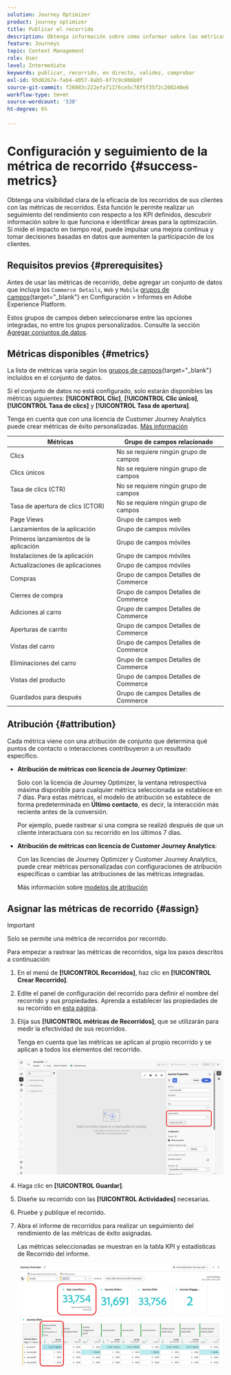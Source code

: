 ```yaml
---
solution: Journey Optimizer
product: journey optimizer
title: Publicar el recorrido
description: Obtenga información sobre cómo informar sobre las métricas de recorridos
feature: Journeys
topic: Content Management
role: User
level: Intermediate
keywords: publicar, recorrido, en directo, validez, comprobar
exl-id: 95d0267e-fab4-4057-8ab5-6f7c9c866b0f
source-git-commit: f26083c222efa71176ce5c78f5f35f2c208240e6
workflow-type: tm+mt
source-wordcount: '530'
ht-degree: 6%

---
```


# Configuración y seguimiento de la métrica de recorrido {#success-metrics}

Obtenga una visibilidad clara de la eficacia de los recorridos de sus clientes con las métricas de recorridos. Esta función le permite realizar un seguimiento del rendimiento con respecto a los KPI definidos, descubrir información sobre lo que funciona e identificar áreas para la optimización. Si mide el impacto en tiempo real, puede impulsar una mejora continua y tomar decisiones basadas en datos que aumenten la participación de los clientes.

## Requisitos previos {#prerequisites}

Antes de usar las métricas de recorrido, debe agregar un conjunto de datos que incluya los `Commerce Details`, `Web` y `Mobile` [grupos de campos](https://experienceleague.adobe.com/docs/experience-platform/xdm/tutorials/create-schema-ui.html?lang=es#field-group){target="_blank"} en Configuración > Informes en Adobe Experience Platform.

Estos grupos de campos deben seleccionarse entre las opciones integradas, no entre los grupos personalizados. Consulte la sección [Agregar conjuntos de datos](../reports/reporting-configuration.md#add-datasets).

## Métricas disponibles {#metrics}

La lista de métricas varía según los [grupos de campos](https://experienceleague.adobe.com/docs/experience-platform/xdm/tutorials/create-schema-ui.html?lang=es#field-group){target="_blank"} incluidos en el conjunto de datos.

Si el conjunto de datos no está configurado, solo estarán disponibles las métricas siguientes: **[!UICONTROL Clic]**, **[!UICONTROL Clic único]**, **[!UICONTROL Tasa de clics]** y **[!UICONTROL Tasa de apertura]**.

Tenga en cuenta que con una licencia de Customer Journey Analytics puede crear métricas de éxito personalizadas. [Más información](https://experienceleague.adobe.com/es/docs/analytics-platform/using/cja-components/cja-calcmetrics/cm-workflow/participation-metric)


| Métricas | Grupo de campos relacionado |
|-|-|
| Clics | No se requiere ningún grupo de campos |
| Clics únicos | No se requiere ningún grupo de campos |
| Tasa de clics (CTR) | No se requiere ningún grupo de campos |
| Tasa de apertura de clics (CTOR) | No se requiere ningún grupo de campos |
| Page Views | Grupo de campos web |
| Lanzamientos de la aplicación | Grupo de campos móviles |
| Primeros lanzamientos de la aplicación | Grupo de campos móviles |
| Instalaciones de la aplicación | Grupo de campos móviles |
| Actualizaciones de aplicaciones | Grupo de campos móviles |
| Compras | Grupo de campos Detalles de Commerce |
| Cierres de compra | Grupo de campos Detalles de Commerce |
| Adiciones al carro | Grupo de campos Detalles de Commerce |
| Aperturas de carrito | Grupo de campos Detalles de Commerce |
| Vistas del carro | Grupo de campos Detalles de Commerce |
| Eliminaciones del carro | Grupo de campos Detalles de Commerce |
| Vistas del producto | Grupo de campos Detalles de Commerce |
| Guardados para después | Grupo de campos Detalles de Commerce |

## Atribución {#attribution}

Cada métrica viene con una atribución de conjunto que determina qué puntos de contacto o interacciones contribuyeron a un resultado específico.

* **Atribución de métricas con licencia de Journey Optimizer**:

  Solo con la licencia de Journey Optimizer, la ventana retrospectiva máxima disponible para cualquier métrica seleccionada se establece en 7 días. Para estas métricas, el modelo de atribución se establece de forma predeterminada en **Último contacto**, es decir, la interacción más reciente antes de la conversión.

  Por ejemplo, puede rastrear si una compra se realizó después de que un cliente interactuara con su recorrido en los últimos 7 días.

* **Atribución de métricas con licencia de Customer Journey Analytics**:

  Con las licencias de Journey Optimizer y Customer Journey Analytics, puede crear métricas personalizadas con configuraciones de atribución específicas o cambiar las atribuciones de las métricas integradas.

  Más información sobre [modelos de atribución](https://experienceleague.adobe.com/es/docs/analytics-platform/using/cja-dataviews/component-settings/attribution#attribution-models)

## Asignar las métricas de recorrido {#assign}

>[!IMPORTANT]
>
>Solo se permite una métrica de recorridos por recorrido.

Para empezar a rastrear las métricas de recorridos, siga los pasos descritos a continuación:

1. En el menú de **[!UICONTROL Recorridos]**, haz clic en **[!UICONTROL Crear Recorrido]**.

1. Edite el panel de configuración del recorrido para definir el nombre del recorrido y sus propiedades. Aprenda a establecer las propiedades de su recorrido en [esta página](../building-journeys/journey-properties.md).

1. Elija sus **[!UICONTROL métricas de Recorridos]**, que se utilizarán para medir la efectividad de sus recorridos.

   Tenga en cuenta que las métricas se aplican al propio recorrido y se aplican a todos los elementos del recorrido.

   ![](assets/success_metric.png)

1. Haga clic en **[!UICONTROL Guardar]**.

1. Diseñe su recorrido con las **[!UICONTROL Actividades]** necesarias.

1. Pruebe y publique el recorrido.

1. Abra el informe de recorridos para realizar un seguimiento del rendimiento de las métricas de éxito asignadas.

   Las métricas seleccionadas se muestran en la tabla KPI y estadísticas de Recorrido del informe.

   ![](assets/success_metric_2.png)

